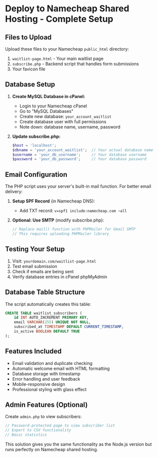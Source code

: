 # Deploy to Namecheap Shared Hosting - Complete Setup

## Files to Upload

Upload these files to your Namecheap `public_html` directory:

1. `waitlist-page.html` - Your main waitlist page
2. `subscribe.php` - Backend script that handles form submissions
3. Your favicon file

## Database Setup

1. **Create MySQL Database in cPanel:**
   - Login to your Namecheap cPanel
   - Go to "MySQL Databases"
   - Create new database: `your_account_waitlist`
   - Create database user with full permissions
   - Note down: database name, username, password

2. **Update subscribe.php:**
   ```php
   $host = 'localhost';
   $dbname = 'your_account_waitlist';  // Your actual database name
   $username = 'your_db_username';     // Your database username
   $password = 'your_db_password';     // Your database password
   ```

## Email Configuration

The PHP script uses your server's built-in mail function. For better email delivery:

1. **Setup SPF Record** (in Namecheap DNS):
   - Add TXT record: `v=spf1 include:namecheap.com ~all`

2. **Optional: Use SMTP** (modify subscribe.php):
   ```php
   // Replace mail() function with PHPMailer for Gmail SMTP
   // This requires uploading PHPMailer library
   ```

## Testing Your Setup

1. Visit: `yourdomain.com/waitlist-page.html`
2. Test email submission
3. Check if emails are being sent
4. Verify database entries in cPanel phpMyAdmin

## Database Table Structure

The script automatically creates this table:
```sql
CREATE TABLE waitlist_subscribers (
    id INT AUTO_INCREMENT PRIMARY KEY,
    email VARCHAR(255) UNIQUE NOT NULL,
    subscribed_at TIMESTAMP DEFAULT CURRENT_TIMESTAMP,
    is_active BOOLEAN DEFAULT TRUE
);
```

## Features Included

- Email validation and duplicate checking
- Automatic welcome email with HTML formatting
- Database storage with timestamp
- Error handling and user feedback
- Mobile-responsive design
- Professional styling with glass effect

## Admin Features (Optional)

Create `admin.php` to view subscribers:
```php
// Password-protected page to view subscriber list
// Export to CSV functionality
// Basic statistics
```

This solution gives you the same functionality as the Node.js version but runs perfectly on Namecheap shared hosting.